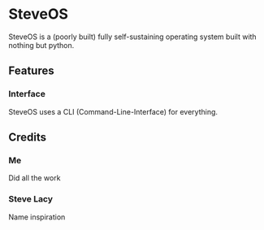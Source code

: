 # SteveOS
SteveOS is a (poorly built) fully self-sustaining operating system built with nothing but python.

## Features
### Interface
SteveOS uses a CLI (Command-Line-Interface) for everything.


## Credits
### Me 
Did all the work
### Steve Lacy 
Name inspiration